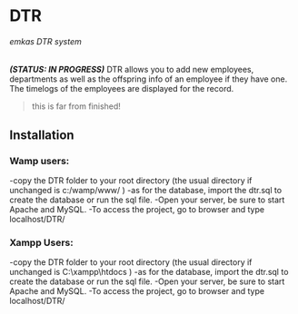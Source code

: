 # DTR
###### emkas DTR system 
***(STATUS: IN PROGRESS)*** 
DTR allows you to add new employees, departments as well as the offspring info of an employee if they have one.
The timelogs of the employees are displayed for the record.

> this is far from finished!


## Installation

### Wamp users:
-copy the DTR folder to your root directory (the usual directory if unchanged is c:/wamp/www/ )
-as for the database, import the dtr.sql to create the database or run the sql file.
-Open your server, be sure to start Apache and MySQL.
-To access the project, go to browser and type  localhost/DTR/

### Xampp Users:
-copy the DTR folder to your root directory (the usual directory if unchanged is C:\xampp\htdocs )
-as for the database, import the dtr.sql to create the database or run the sql file.
-Open your server, be sure to start Apache and MySQL.
-To access the project, go to browser and type  localhost/DTR/
